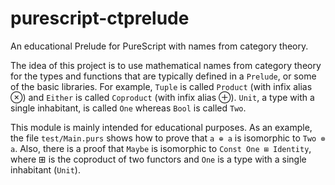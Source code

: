 # purescript-ctprelude

An educational Prelude for PureScript with names from category theory.

The idea of this project is to use mathematical names from category theory for
the types and functions that are typically defined in a `Prelude`, or some of
the basic libraries. For example, `Tuple` is called `Product` (with infix alias
⊗) and `Either` is called `Coproduct` (with infix alias ⊕). `Unit`, a type
with a single inhabitant, is called `One` whereas `Bool` is called `Two`.

This module is mainly intended for educational purposes. As an example, the
file `test/Main.purs` shows how to prove that `a ⊕ a` is isomorphic to `Two
⊗ a`.
Also, there is a proof that `Maybe` is isomorphic to `Const One ⊞ Identity`,
where ⊞ is the coproduct of two functors and `One` is a type with a single
inhabitant (`Unit`).
